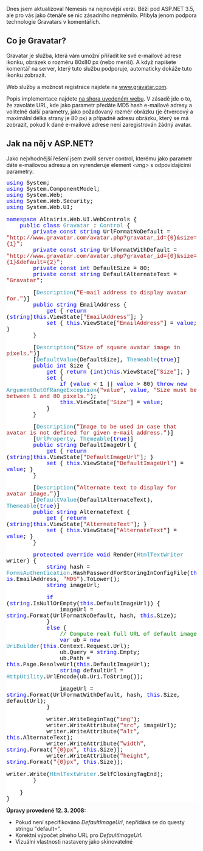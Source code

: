 <!-- dcterms:identifier = aspnetcz#187 -->
<!-- dcterms:title = ASPNET.CZ podporuje Gravatary. Chcete taky? -->
<!-- dcterms:abstract = (aktualizováno) Dnes jsem upgradoval místní publikační systém Nemesis na novou verzi. Nejviditelnější součástí je podpora Gravatarů - uživatelských ikonek u komentářů. Chcete, aby i váš web podporoval Gravatary? Podívejme se, jak na to. -->
<!-- np9:categoryId = 1 -->
<!-- x4w:category = Programování -->
<!-- np9:authorId = 1 -->
<!-- np9:authorEmail = michal.valasek@altairis.cz -->
<!-- dcterms:creator = Michal Altair Valášek -->
<!-- dcterms:created = 2008-03-12T17:25:22+01:00 -->
<!-- dcterms:dateAccepted = 2008-03-12T17:25:22+01:00 -->

<p>Dnes jsem aktualizoval Nemesis na nejnovější verzi. Běží pod ASP.NET 3.5, ale pro vás jako čtenáře se nic zásadního nezměnilo. Přibyla jenom podpora technologie Gravatars v komentářích.</p> <h2>Co je Gravatar?</h2> <p>Gravatar je služba, která vám umožní přiřadit ke své e-mailové adrese ikonku, obrázek o rozměru 80x80 px (nebo menší). A když napíšete komentář na server, který tuto službu podporuje, automaticky dokáže tuto ikonku zobrazit.</p> <p>Web služby a možnost registrace najdete na <a href="http://www.gravatar.com">www.gravatar.com</a>.</p> <p>Popis implementace najdete <a href="http://site.gravatar.com/site/implement#section_1_1">na shora uvedeném webu</a>. V zásadě jde o to, že zavoláte URL, kde jako parametr předáte MD5 hash e-mailové adresy a volitelně další parametry, jako požadovaný rozměr obrázku (je čtvercový a maximální délka strany je 80 px) a případně adresu obrázku, který se má zobrazit, pokud k dané e-mailové adrese není zaregistrován žádný avatar.</p> <h2>Jak na něj v ASP.NET?</h2> <p>Jako nejvhodnější řešení jsem zvolil server control, kterému jako parametr dáte e-mailovou adresu a on vyrenderuje element <em>&lt;img&gt;</em> s odpovídajícími parametry:</p> <div style="font-size: 11pt; background: white; color: black; font-family: consolas, courier new, monospace"> <p style="margin: 0px"><span style="color: blue">using</span> System;</p> <p style="margin: 0px"><span style="color: blue">using</span> System.ComponentModel;</p> <p style="margin: 0px"><span style="color: blue">using</span> System.Web;</p> <p style="margin: 0px"><span style="color: blue">using</span> System.Web.Security;</p> <p style="margin: 0px"><span style="color: blue">using</span> System.Web.UI;</p> <p style="margin: 0px">&nbsp;</p> <p style="margin: 0px"><span style="color: blue">namespace</span> Altairis.Web.UI.WebControls {</p> <p style="margin: 0px">&nbsp;&nbsp;&nbsp; <span style="color: blue">public</span> <span style="color: blue">class</span> <span style="color: #2b91af">Gravatar</span> : <span style="color: #2b91af">Control</span> {</p> <p style="margin: 0px">&nbsp;&nbsp;&nbsp;&nbsp;&nbsp;&nbsp;&nbsp; <span style="color: blue">private</span> <span style="color: blue">const</span> <span style="color: blue">string</span> UrlFormatNoDefault = <span style="color: #a31515">&quot;http://www.gravatar.com/avatar.php?gravatar_id={0}&amp;size={1}&quot;</span>;</p> <p style="margin: 0px">&nbsp;&nbsp;&nbsp;&nbsp;&nbsp;&nbsp;&nbsp; <span style="color: blue">private</span> <span style="color: blue">const</span> <span style="color: blue">string</span> UrlFormatWithDefault = <span style="color: #a31515">&quot;http://www.gravatar.com/avatar.php?gravatar_id={0}&amp;size={1}&amp;default={2}&quot;</span>;</p> <p style="margin: 0px">&nbsp;&nbsp;&nbsp;&nbsp;&nbsp;&nbsp;&nbsp; <span style="color: blue">private</span> <span style="color: blue">const</span> <span style="color: blue">int</span> DefaultSize = 80;</p> <p style="margin: 0px">&nbsp;&nbsp;&nbsp;&nbsp;&nbsp;&nbsp;&nbsp; <span style="color: blue">private</span> <span style="color: blue">const</span> <span style="color: blue">string</span> DefaultAlternateText = <span style="color: #a31515">&quot;Gravatar&quot;</span>;</p> <p style="margin: 0px">&nbsp;</p> <p style="margin: 0px">&nbsp;&nbsp;&nbsp;&nbsp;&nbsp;&nbsp;&nbsp; [<span style="color: #2b91af">Description</span>(<span style="color: #a31515">&quot;E-mail address to display avatar for.&quot;</span>)]</p> <p style="margin: 0px">&nbsp;&nbsp;&nbsp;&nbsp;&nbsp;&nbsp;&nbsp; <span style="color: blue">public</span> <span style="color: blue">string</span> EmailAddress {</p> <p style="margin: 0px">&nbsp;&nbsp;&nbsp;&nbsp;&nbsp;&nbsp;&nbsp;&nbsp;&nbsp;&nbsp;&nbsp; <span style="color: blue">get</span> { <span style="color: blue">return</span> (<span style="color: blue">string</span>)<span style="color: blue">this</span>.ViewState[<span style="color: #a31515">&quot;EmailAddress&quot;</span>]; }</p> <p style="margin: 0px">&nbsp;&nbsp;&nbsp;&nbsp;&nbsp;&nbsp;&nbsp;&nbsp;&nbsp;&nbsp;&nbsp; <span style="color: blue">set</span> { <span style="color: blue">this</span>.ViewState[<span style="color: #a31515">&quot;EmailAddress&quot;</span>] = <span style="color: blue">value</span>; }</p> <p style="margin: 0px">&nbsp;&nbsp;&nbsp;&nbsp;&nbsp;&nbsp;&nbsp; }</p> <p style="margin: 0px">&nbsp;</p> <p style="margin: 0px">&nbsp;&nbsp;&nbsp;&nbsp;&nbsp;&nbsp;&nbsp; [<span style="color: #2b91af">Description</span>(<span style="color: #a31515">&quot;Size of square avatar image in pixels.&quot;</span>)]</p> <p style="margin: 0px">&nbsp;&nbsp;&nbsp;&nbsp;&nbsp;&nbsp;&nbsp; [<span style="color: #2b91af">DefaultValue</span>(DefaultSize), <span style="color: #2b91af">Themeable</span>(<span style="color: blue">true</span>)]</p> <p style="margin: 0px">&nbsp;&nbsp;&nbsp;&nbsp;&nbsp;&nbsp;&nbsp; <span style="color: blue">public</span> <span style="color: blue">int</span> Size {</p> <p style="margin: 0px">&nbsp;&nbsp;&nbsp;&nbsp;&nbsp;&nbsp;&nbsp;&nbsp;&nbsp;&nbsp;&nbsp; <span style="color: blue">get</span> { <span style="color: blue">return</span> (<span style="color: blue">int</span>)<span style="color: blue">this</span>.ViewState[<span style="color: #a31515">&quot;Size&quot;</span>]; }</p> <p style="margin: 0px">&nbsp;&nbsp;&nbsp;&nbsp;&nbsp;&nbsp;&nbsp;&nbsp;&nbsp;&nbsp;&nbsp; <span style="color: blue">set</span> {</p> <p style="margin: 0px">&nbsp;&nbsp;&nbsp;&nbsp;&nbsp;&nbsp;&nbsp;&nbsp;&nbsp;&nbsp;&nbsp;&nbsp;&nbsp;&nbsp;&nbsp; <span style="color: blue">if</span> (<span style="color: blue">value</span> &lt; 1 || <span style="color: blue">value</span> &gt; 80) <span style="color: blue">throw</span> <span style="color: blue">new</span> <span style="color: #2b91af">ArgumentOutOfRangeException</span>(<span style="color: #a31515">&quot;value&quot;</span>, <span style="color: blue">value</span>, <span style="color: #a31515">&quot;Size must be between 1 and 80 pixels.&quot;</span>);</p> <p style="margin: 0px">&nbsp;&nbsp;&nbsp;&nbsp;&nbsp;&nbsp;&nbsp;&nbsp;&nbsp;&nbsp;&nbsp;&nbsp;&nbsp;&nbsp;&nbsp; <span style="color: blue">this</span>.ViewState[<span style="color: #a31515">&quot;Size&quot;</span>] = <span style="color: blue">value</span>;</p> <p style="margin: 0px">&nbsp;&nbsp;&nbsp;&nbsp;&nbsp;&nbsp;&nbsp;&nbsp;&nbsp;&nbsp;&nbsp; }</p> <p style="margin: 0px">&nbsp;&nbsp;&nbsp;&nbsp;&nbsp;&nbsp;&nbsp; }</p> <p style="margin: 0px">&nbsp;</p> <p style="margin: 0px">&nbsp;&nbsp;&nbsp;&nbsp;&nbsp;&nbsp;&nbsp; [<span style="color: #2b91af">Description</span>(<span style="color: #a31515">&quot;Image to be used in case that avatar is not defined for given e-mail address.&quot;</span>)]</p> <p style="margin: 0px">&nbsp;&nbsp;&nbsp;&nbsp;&nbsp;&nbsp;&nbsp; [<span style="color: #2b91af">UrlProperty</span>, <span style="color: #2b91af">Themeable</span>(<span style="color: blue">true</span>)]</p> <p style="margin: 0px">&nbsp;&nbsp;&nbsp;&nbsp;&nbsp;&nbsp;&nbsp; <span style="color: blue">public</span> <span style="color: blue">string</span> DefaultImageUrl {</p> <p style="margin: 0px">&nbsp;&nbsp;&nbsp;&nbsp;&nbsp;&nbsp;&nbsp;&nbsp;&nbsp;&nbsp;&nbsp; <span style="color: blue">get</span> { <span style="color: blue">return</span> (<span style="color: blue">string</span>)<span style="color: blue">this</span>.ViewState[<span style="color: #a31515">&quot;DefaultImageUrl&quot;</span>]; }</p> <p style="margin: 0px">&nbsp;&nbsp;&nbsp;&nbsp;&nbsp;&nbsp;&nbsp;&nbsp;&nbsp;&nbsp;&nbsp; <span style="color: blue">set</span> { <span style="color: blue">this</span>.ViewState[<span style="color: #a31515">&quot;DefaultImageUrl&quot;</span>] = <span style="color: blue">value</span>; }</p> <p style="margin: 0px">&nbsp;&nbsp;&nbsp;&nbsp;&nbsp;&nbsp;&nbsp; }</p> <p style="margin: 0px">&nbsp;</p> <p style="margin: 0px">&nbsp;&nbsp;&nbsp;&nbsp;&nbsp;&nbsp;&nbsp; [<span style="color: #2b91af">Description</span>(<span style="color: #a31515">&quot;Alternate text to display for avatar image.&quot;</span>)]</p> <p style="margin: 0px">&nbsp;&nbsp;&nbsp;&nbsp;&nbsp;&nbsp;&nbsp; [<span style="color: #2b91af">DefaultValue</span>(DefaultAlternateText), <span style="color: #2b91af">Themeable</span>(<span style="color: blue">true</span>)]</p> <p style="margin: 0px">&nbsp;&nbsp;&nbsp;&nbsp;&nbsp;&nbsp;&nbsp; <span style="color: blue">public</span> <span style="color: blue">string</span> AlternateText {</p> <p style="margin: 0px">&nbsp;&nbsp;&nbsp;&nbsp;&nbsp;&nbsp;&nbsp;&nbsp;&nbsp;&nbsp;&nbsp; <span style="color: blue">get</span> { <span style="color: blue">return</span> (<span style="color: blue">string</span>)<span style="color: blue">this</span>.ViewState[<span style="color: #a31515">&quot;AlternateText&quot;</span>]; }</p> <p style="margin: 0px">&nbsp;&nbsp;&nbsp;&nbsp;&nbsp;&nbsp;&nbsp;&nbsp;&nbsp;&nbsp;&nbsp; <span style="color: blue">set</span> { <span style="color: blue">this</span>.ViewState[<span style="color: #a31515">&quot;AlternateText&quot;</span>] = <span style="color: blue">value</span>; }</p> <p style="margin: 0px">&nbsp;&nbsp;&nbsp;&nbsp;&nbsp;&nbsp;&nbsp; }</p> <p style="margin: 0px">&nbsp;</p> <p style="margin: 0px">&nbsp;&nbsp;&nbsp;&nbsp;&nbsp;&nbsp;&nbsp; <span style="color: blue">protected</span> <span style="color: blue">override</span> <span style="color: blue">void</span> Render(<span style="color: #2b91af">HtmlTextWriter</span> writer) {</p> <p style="margin: 0px">&nbsp;&nbsp;&nbsp;&nbsp;&nbsp;&nbsp;&nbsp;&nbsp;&nbsp;&nbsp;&nbsp; <span style="color: blue">string</span> hash = <span style="color: #2b91af">FormsAuthentication</span>.HashPasswordForStoringInConfigFile(<span style="color: blue">this</span>.EmailAddress, <span style="color: #a31515">&quot;MD5&quot;</span>).ToLower();</p> <p style="margin: 0px">&nbsp;&nbsp;&nbsp;&nbsp;&nbsp;&nbsp;&nbsp;&nbsp;&nbsp;&nbsp;&nbsp; <span style="color: blue">string</span> imageUrl;</p> <p style="margin: 0px">&nbsp;</p> <p style="margin: 0px">&nbsp;&nbsp;&nbsp;&nbsp;&nbsp;&nbsp;&nbsp;&nbsp;&nbsp;&nbsp;&nbsp; <span style="color: blue">if</span> (<span style="color: blue">string</span>.IsNullOrEmpty(<span style="color: blue">this</span>.DefaultImageUrl)) {</p> <p style="margin: 0px">&nbsp;&nbsp;&nbsp;&nbsp;&nbsp;&nbsp;&nbsp;&nbsp;&nbsp;&nbsp;&nbsp;&nbsp;&nbsp;&nbsp;&nbsp; imageUrl = <span style="color: blue">string</span>.Format(UrlFormatNoDefault, hash, <span style="color: blue">this</span>.Size);</p> <p style="margin: 0px">&nbsp;&nbsp;&nbsp;&nbsp;&nbsp;&nbsp;&nbsp;&nbsp;&nbsp;&nbsp;&nbsp; }</p> <p style="margin: 0px">&nbsp;&nbsp;&nbsp;&nbsp;&nbsp;&nbsp;&nbsp;&nbsp;&nbsp;&nbsp;&nbsp; <span style="color: blue">else</span> {</p> <p style="margin: 0px">&nbsp;&nbsp;&nbsp;&nbsp;&nbsp;&nbsp;&nbsp;&nbsp;&nbsp;&nbsp;&nbsp;&nbsp;&nbsp;&nbsp;&nbsp; <span style="color: green">// Compute real full URL of default image</span></p> <p style="margin: 0px">&nbsp;&nbsp;&nbsp;&nbsp;&nbsp;&nbsp;&nbsp;&nbsp;&nbsp;&nbsp;&nbsp;&nbsp;&nbsp;&nbsp;&nbsp; <span style="color: blue">var</span> ub = <span style="color: blue">new</span> <span style="color: #2b91af">UriBuilder</span>(<span style="color: blue">this</span>.Context.Request.Url);</p> <p style="margin: 0px">&nbsp;&nbsp;&nbsp;&nbsp;&nbsp;&nbsp;&nbsp;&nbsp;&nbsp;&nbsp;&nbsp;&nbsp;&nbsp;&nbsp;&nbsp; ub.Query = <span style="color: blue">string</span>.Empty;</p> <p style="margin: 0px">&nbsp;&nbsp;&nbsp;&nbsp;&nbsp;&nbsp;&nbsp;&nbsp;&nbsp;&nbsp;&nbsp;&nbsp;&nbsp;&nbsp;&nbsp; ub.Path = <span style="color: blue">this</span>.Page.ResolveUrl(<span style="color: blue">this</span>.DefaultImageUrl);</p> <p style="margin: 0px">&nbsp;&nbsp;&nbsp;&nbsp;&nbsp;&nbsp;&nbsp;&nbsp;&nbsp;&nbsp;&nbsp;&nbsp;&nbsp;&nbsp;&nbsp; <span style="color: blue">string</span> defaultUrl = <span style="color: #2b91af">HttpUtility</span>.UrlEncode(ub.Uri.ToString());</p> <p style="margin: 0px">&nbsp;</p> <p style="margin: 0px">&nbsp;&nbsp;&nbsp;&nbsp;&nbsp;&nbsp;&nbsp;&nbsp;&nbsp;&nbsp;&nbsp;&nbsp;&nbsp;&nbsp;&nbsp; imageUrl = <span style="color: blue">string</span>.Format(UrlFormatWithDefault, hash, <span style="color: blue">this</span>.Size, defaultUrl);</p> <p style="margin: 0px">&nbsp;&nbsp;&nbsp;&nbsp;&nbsp;&nbsp;&nbsp;&nbsp;&nbsp;&nbsp;&nbsp; }</p> <p style="margin: 0px">&nbsp;</p> <p style="margin: 0px">&nbsp;&nbsp;&nbsp;&nbsp;&nbsp;&nbsp;&nbsp;&nbsp;&nbsp;&nbsp;&nbsp; writer.WriteBeginTag(<span style="color: #a31515">&quot;img&quot;</span>);</p> <p style="margin: 0px">&nbsp;&nbsp;&nbsp;&nbsp;&nbsp;&nbsp;&nbsp;&nbsp;&nbsp;&nbsp;&nbsp; writer.WriteAttribute(<span style="color: #a31515">&quot;src&quot;</span>, imageUrl);</p> <p style="margin: 0px">&nbsp;&nbsp;&nbsp;&nbsp;&nbsp;&nbsp;&nbsp;&nbsp;&nbsp;&nbsp;&nbsp; writer.WriteAttribute(<span style="color: #a31515">&quot;alt&quot;</span>, <span style="color: blue">this</span>.AlternateText);</p> <p style="margin: 0px">&nbsp;&nbsp;&nbsp;&nbsp;&nbsp;&nbsp;&nbsp;&nbsp;&nbsp;&nbsp;&nbsp; writer.WriteAttribute(<span style="color: #a31515">&quot;width&quot;</span>, <span style="color: blue">string</span>.Format(<span style="color: #a31515">&quot;{0}px&quot;</span>, <span style="color: blue">this</span>.Size));</p> <p style="margin: 0px">&nbsp;&nbsp;&nbsp;&nbsp;&nbsp;&nbsp;&nbsp;&nbsp;&nbsp;&nbsp;&nbsp; writer.WriteAttribute(<span style="color: #a31515">&quot;height&quot;</span>, <span style="color: blue">string</span>.Format(<span style="color: #a31515">&quot;{0}px&quot;</span>, <span style="color: blue">this</span>.Size));</p> <p style="margin: 0px">&nbsp;&nbsp;&nbsp;&nbsp;&nbsp;&nbsp;&nbsp;&nbsp;&nbsp;&nbsp;&nbsp; writer.Write(<span style="color: #2b91af">HtmlTextWriter</span>.SelfClosingTagEnd);</p> <p style="margin: 0px">&nbsp;&nbsp;&nbsp;&nbsp;&nbsp;&nbsp;&nbsp; }</p> <p style="margin: 0px">&nbsp;</p> <p style="margin: 0px">&nbsp;&nbsp;&nbsp; }</p> <p style="margin: 0px">}</p></div> <p><strong>Úpravy provedené 12. 3. 2008:</strong></p> <ul> <li>Pokud není specifikováno <em>DefaultImageUrl</em>, nepřidává se do questy stringu &quot;default=&quot;.</li> <li>Korektní výpočet plného URL pro <em>DefaultImageUrl.</em></li> <li>Vizuální vlastnosti nastaveny jako skinovatelné</li></ul>